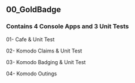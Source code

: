 ## 00_GoldBadge
### Contains 4 Console Apps and 3 Unit Tests

01- Cafe & Unit Test

02- Komodo Claims & Unit Test

03- Komodo Badging & Unit Test

04- Komodo Outings
